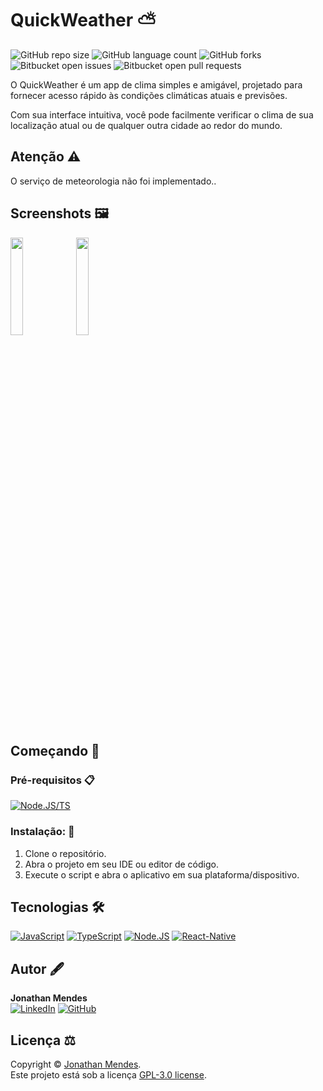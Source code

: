 # QuickWeather ⛅️

![GitHub repo size](https://img.shields.io/github/repo-size/DevJonathanMendes/QuickWeather)
![GitHub language count](https://img.shields.io/github/languages/count/DevJonathanMendes/QuickWeather)
![GitHub forks](https://img.shields.io/github/forks/DevJonathanMendes/QuickWeather)
![Bitbucket open issues](https://img.shields.io/bitbucket/issues/DevJonathanMendes/QuickWeather)
![Bitbucket open pull requests](https://img.shields.io/bitbucket/pr-raw/DevJonathanMendes/QuickWeather)

O QuickWeather é um app de clima simples e amigável, projetado para fornecer acesso rápido às condições climáticas atuais e previsões.

Com sua interface intuitiva, você pode facilmente verificar o clima de sua localização atual ou de qualquer outra cidade ao redor do mundo.

## Atenção ⚠️

O serviço de meteorologia não foi implementado..

## Screenshots 🖼️

<img src="https://raw.github.com/DevJonathanMendes/project-fixmin/master/assets/images/1.png" width="20%"/> <img src="https://raw.github.com/DevJonathanMendes/project-fixmin/master/assets/images/2.png" width="20%"/>

## Começando 🚀

### Pré-requisitos 📋

[![Node.JS/TS](https://img.shields.io/badge/Node.js-43853D?&logo=node.js&logoColor=white)](https://nodejs.org/pt-br/)

### Instalação: 🔧

1. Clone o repositório.
2. Abra o projeto em seu IDE ou editor de código.
3. Execute o script e abra o aplicativo em sua plataforma/dispositivo.

## Tecnologias 🛠️

[![JavaScript](https://img.shields.io/badge/JavaScript-323330?&logo=javascript&logoColor=F7DF1E)](https://developer.mozilla.org/pt-BR/docs/Web/JavaScript)
[![TypeScript](https://img.shields.io/badge/TypeScript-007ACC?&logo=typescript&logoColor=white)](https://www.typescriptlang.org/)
[![Node.JS](https://img.shields.io/badge/Node.js-43853D?&logo=node.js&logoColor=white)](https://nodejs.org/pt-br/)
[![React-Native](https://img.shields.io/badge/React-20232A?&logo=react&logoColor=61DAFB)](https://reactnative.dev/)

## Autor 🖋️

**Jonathan Mendes**\
[![LinkedIn](https://img.shields.io/badge/LinkedIn-0077B5?&logo=linkedin)](https://www.linkedin.com/in/jonatanbarreiro/)
[![GitHub](https://img.shields.io/badge/LinkedIn-100000?&logo=github)](https://github.com/DevJonathanMendes)

## Licença ⚖️

Copyright © [Jonathan Mendes](https://github.com/DevJonathanMendes).\
Este projeto está sob a licença [GPL-3.0 license](https://github.com/DevJonathanMendes/project-fixmin/blob/master/LICENSE).
